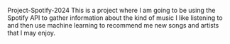 Project-Spotify-2024
This is a project where I am going to be using the Spotify API to gather information about the kind of music I like listening to and then use machine learning to recommend me
new songs and artists that I may enjoy.
